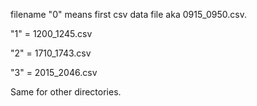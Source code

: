 filename "0" means first csv data file aka 0915_0950.csv.

"1" = 1200_1245.csv

"2" = 1710_1743.csv

"3" = 2015_2046.csv

Same for other directories.
